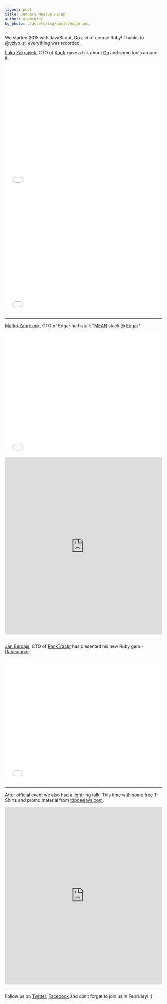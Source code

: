 ```yaml
---
layout: post
title: January Meetup Recap
author: otobrglez
bg_photo: ./assets/img/posts/edgar.png
---
```


We started 2015 with JavaScript, Go and of course Ruby! Thanks to [@vzivo_si](http://www.vzivo.si/), everything was recorded.

[Luka Zakrajšek](https://twitter.com/bancek), CTO of [Koofr](http://koofr.eu/) gave a talk about [Go](https://golang.org/) and some tools around it.

<iframe style="width:100%" height="400" src="//www.youtube.com/embed/moeJ8iyzDoY" frameborder="0" allowfullscreen></iframe>

<iframe style="width:100%" height="400" src="//www.slideshare.net/slideshow/embed_code/44063009"  frameborder="0" allowfullscreen></iframe>

***

[Marko Zabreznik](https://twitter.com/zabreznik), CTO of Edgar had a talk "[MEAN](http://mean.io) stack @ [Edgar](http://edgartells.me)"

<iframe style="width:100%" height="400" src="//www.youtube.com/embed/XwKyJDg3loM" frameborder="0" allowfullscreen></iframe>

<iframe src="https://docs.google.com/presentation/d/1v0OTgoNEm32sdKUPHaFSjfOhClRKpyZ8y6tM9-h5Rxg/embed?start=false&loop=false&delayms=5000" frameborder="0" style="width:100%" height="569" allowfullscreen="true" mozallowfullscreen="true" webkitallowfullscreen="true"></iframe>


***

[Jan Berdajs](https://twitter.com/mrbrdo), CTO of [RankTrackr](http://ranktrackr.net/) has presented his new Ruby gem - [Datasource](https://github.com/kundi/datasource).

<iframe style="width:100%" height="400" src="//www.youtube.com/embed/ajSNCbZYqKk" frameborder="0" allowfullscreen></iframe>

***

After official event we also had a lightning talk. This time with some free T-Shirts and promo material from [topdeejays.com](http://topdeejays.com).

<iframe src="https://docs.google.com/presentation/d/11YIufLUowGrLPZWlD972Jx1SAsKzVYiMRWTiLY5Dk8E/embed?start=false&loop=false&delayms=5000" frameborder="0" style="width:100%" height="569" allowfullscreen="true" mozallowfullscreen="true" webkitallowfullscreen="true"></iframe>

***

Follow us on [Twitter](https://twitter.com/RubySlovenia), [Facebook](https://www.facebook.com/groups/RubySlovenia/) and don’t forget to join us in February! ;)
